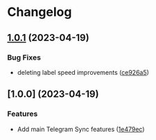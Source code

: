 # Changelog


## [1.0.1](https://github.com/soberhacker/obsidian-telegram-sync/compare/1.0.0...1.0.1) (2023-04-19)


### Bug Fixes

* deleting label speed improvements ([ce926a5](https://github.com/soberhacker/obsidian-telegram-sync/commit/ce926a554b1dfdf506681055fa216e695105f9f1))

## [1.0.0] (2023-04-19)


### Features

* Add main Telegram Sync features ([1e479ec](https://github.com/soberhacker/obsidian-telegram-sync/commit/1e479ecffb9b4a9ad3414405e887c551cdffc67e))
